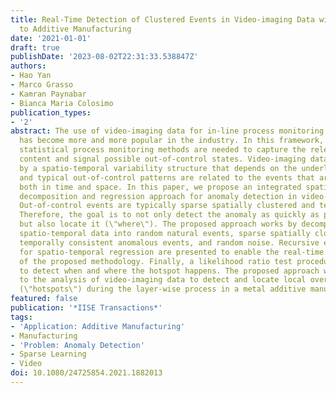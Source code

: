 ```yaml
---
title: Real-Time Detection of Clustered Events in Video-imaging Data with Applications
  to Additive Manufacturing
date: '2021-01-01'
draft: true
publishDate: '2023-08-02T22:31:33.538847Z'
authors:
- Hao Yan
- Marco Grasso
- Kamran Paynabar
- Bianca Maria Colosimo
publication_types:
- '2'
abstract: The use of video-imaging data for in-line process monitoring applications
  has become more and more popular in the industry. In this framework, spatio-temporal
  statistical process monitoring methods are needed to capture the relevant information
  content and signal possible out-of-control states. Video-imaging data are characterized
  by a spatio-temporal variability structure that depends on the underlying phenomenon,
  and typical out-of-control patterns are related to the events that are localized
  both in time and space. In this paper, we propose an integrated spatio-temporal
  decomposition and regression approach for anomaly detection in video-imaging data.
  Out-of-control events are typically sparse spatially clustered and temporally consistent.
  Therefore, the goal is to not only detect the anomaly as quickly as possible (\"when\")
  but also locate it (\"where\"). The proposed approach works by decomposing the original
  spatio-temporal data into random natural events, sparse spatially clustered and
  temporally consistent anomalous events, and random noise. Recursive estimation procedures
  for spatio-temporal regression are presented to enable the real-time implementation
  of the proposed methodology. Finally, a likelihood ratio test procedure is proposed
  to detect when and where the hotspot happens. The proposed approach was applied
  to the analysis of video-imaging data to detect and locate local over-heating phenomena
  (\"hotspots\") during the layer-wise process in a metal additive manufacturing process.
featured: false
publication: '*IISE Transactions*'
tags:
- 'Application: Additive Manufacturing'
- Manufacturing
- 'Problem: Anomaly Detection'
- Sparse Learning
- Video
doi: 10.1080/24725854.2021.1882013
---
```


